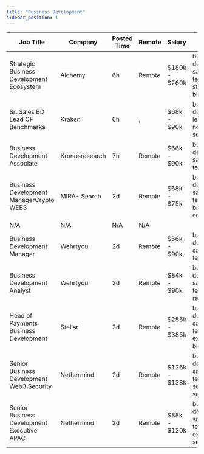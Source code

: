 ```yaml
---
title: "Business Development"
sidebar_position: 1
---
```


| Job Title | Company | Posted Time | Remote | Salary | Tags | Apply Link |
|-----------|---------|-------------|--------|--------|------|------------|
| Strategic Business Development Ecosystem | Alchemy | 6h | Remote | $180k - $260k | business development, sales, non tech, strategy, blockchain | [Apply](https://web3.career/strategic-business-development-ecosystem-alchemy/100154) |
| Sr. Sales BD Lead CF Benchmarks | Kraken | 6h | , | $68k - $90k | business development, lead, sales, non tech, senior | [Apply](https://web3.career/sr-sales-bd-lead-cf-benchmarks-kraken/100151) |
| Business Development Associate | Kronosresearch | 7h | Remote | $66k - $90k | business development, sales, non tech, remote | [Apply](https://web3.career/business-development-associate-kronosresearch/100102) |
| Business Development ManagerСrypto WEB3 | MIRA- Search | 2d | Remote | $68k - $75k | business development, sales, non tech, blockchain, crypto | [Apply](https://web3.career/business-development-manager-rypto-web3-mira-search/99886) |
| N/A | N/A | N/A | N/A |  |  | [Apply](https://web3.career/metana) |
| Business Development Manager | Wehrtyou | 2d | Remote | $66k - $90k | business development, sales, non tech, remote | [Apply](https://web3.career/business-development-manager-wehrtyou/99773) |
| Business Development Analyst | Wehrtyou | 2d | Remote | $84k - $90k | business development, sales, non tech, analyst, remote | [Apply](https://web3.career/business-development-analyst-wehrtyou/99772) |
| Head of Payments Business Development | Stellar | 2d | Remote | $255k - $385k | business development, sales, non tech, executive, blockchain | [Apply](https://web3.career/head-of-payments-business-development-stellar/97571) |
| Senior Business Development Web3 Security | Nethermind | 2d | Remote | $126k - $138k | business development, sales, non tech, security, senior | [Apply](https://web3.career/senior-business-development-web3-security-nethermind/95798) |
| Senior Business Development Executive APAC | Nethermind | 2d | Remote | $88k - $120k | business development, sales, non tech, executive, senior | [Apply](https://web3.career/senior-business-development-executive-apac-nethermind/98130) |
